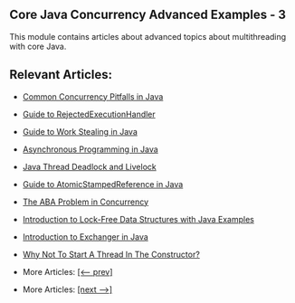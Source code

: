 ## Core Java Concurrency Advanced Examples - 3

This module contains articles about advanced topics about multithreading with core Java.

## Relevant Articles:

- [Common Concurrency Pitfalls in Java](docs/Java_Common_Concurrency_Pitfalls.md)
- [Guide to RejectedExecutionHandler](docs/Java_RejectedExecutionHandler.md)
- [Guide to Work Stealing in Java](docs/Java_WorkStealing.md)
- [Asynchronous Programming in Java](docs/Java_Asynchronous_Program.md)
- [Java Thread Deadlock and Livelock](docs/Java_Deadlock_Livelock.md)
- [Guide to AtomicStampedReference in Java](docs/Java_AtomicStampedReference.md)
- [The ABA Problem in Concurrency](docs/Java_ABA_Concurrency.md)
- [Introduction to Lock-Free Data Structures with Java Examples](docs/Java_LockFree_Program.md)
- [Introduction to Exchanger in Java](docs/Java_Exchanger.md)
- [Why Not To Start A Thread In The Constructor?](docs/Java_Thread_Constructor.md)

- More Articles: [[<-- prev]](../java-concurrency-advanced-2/README.md)
- More Articles: [[next -->]](../java-concurrency-advanced-4/README.md)